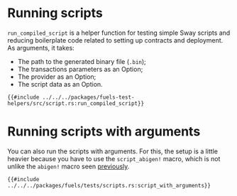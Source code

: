 # Running scripts

`run_compiled_script` is a helper function for testing simple Sway scripts and reducing boilerplate code related to setting up contracts and deployment. As arguments, it takes: 
- The path to the generated binary file (`.bin`);
- The transactions parameters as an Option;
- The provider as an Option;
- The script data as an Option.

````rust,ignore
{{#include ../../../packages/fuels-test-helpers/src/script.rs:run_compiled_script}}
````

# Running scripts with arguments

You can also run the scripts with arguments. For this, the setup is a little heavier because you have to use the `script_abigen!` macro, which is not unlike the `abigen!` macro seen [previously](../contracts/the-abigen-macro.md).

````rust,ignore
{{#include ../../../packages/fuels/tests/scripts.rs:script_with_arguments}}
````
